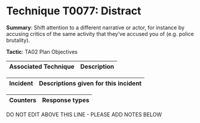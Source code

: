 # Technique T0077: Distract

**Summary**: Shift attention to a different narrative or actor, for instance by accusing critics of the same activity that they’ve accused you of (e.g. police brutality).

**Tactic**: TA02 Plan Objectives


| Associated Technique | Description |
| --------- | ------------------------- |



| Incident | Descriptions given for this incident |
| -------- | -------------------- |



| Counters | Response types |
| -------- | -------------- |


DO NOT EDIT ABOVE THIS LINE - PLEASE ADD NOTES BELOW